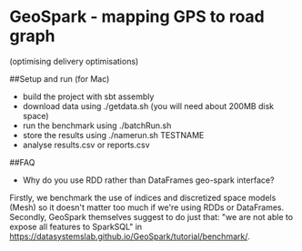 # GeoSpark - mapping GPS to road graph
(optimising delivery optimisations)

##Setup and run (for Mac)

- build the project with sbt assembly
- download data using ./getdata.sh (you will need about 200MB disk space)
- run the benchmark using ./batchRun.sh
- store the results using ./namerun.sh TESTNAME
- analyse results.csv or reports.csv

##FAQ
- Why do you use RDD rather than DataFrames geo-spark interface?

Firstly, we benchmark the use of indices and discretized space models (Mesh) so it doesn't matter too much if we're using RDDs or DataFrames.
Secondly, GeoSpark themselves suggest to do just that: "we are not able to expose all features to SparkSQL" in https://datasystemslab.github.io/GeoSpark/tutorial/benchmark/.